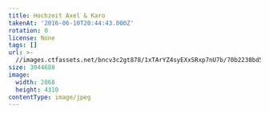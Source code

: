 ```yaml
---
title: Hochzeit Axel & Karo
takenAt: '2016-06-10T20:44:43.000Z'
rotation: 0
license: None
tags: []
url: >-
  //images.ctfassets.net/bncv3c2gt878/1xTArYZ4syEXxSRxp7nU7b/70b2238bd51017c641449532aab4cc44/hochzeit-axel--karo_28144227746_o
size: 3044688
image:
  width: 2868
  height: 4310
contentType: image/jpeg
---
```


